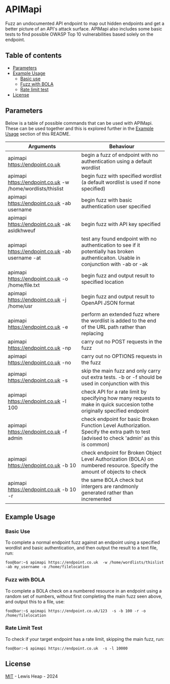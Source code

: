 # APIMapi
Fuzz an undocumented API endpoint to map out hidden endpoints and get a better picture of an API's attack surface. APIMapi also includes some basic tests to find possible OWASP Top 10 vulnerabilities based solely on the endpoint.

## Table of contents

  * [Parameters](#parameters)
  * [Example Usage](#example-usage)
     * [Basic use](#basic-use)
     * [Fuzz with BOLA](#fuzz-with-bola)
     * [Rate limit test](#rate-limit-test)
  * [License](#license)

## Parameters
Below is a table of possible commands that can be used with APIMapi. These can be used together and this is explored further in the [Example Usage](#example-usage) section of this README.

| Arguments        | Behaviour     |
|--------------|-----------|
| apimapi https://endpoint.co.uk | begin a fuzz of endpoint with no authentication using a default wordlist |
| apimapi https://endpoint.co.uk  -w /home/wordlists/thislist      | begin fuzz with specified wordlist (a default wordlist is used if none specified) |
| apimapi https://endpoint.co.uk  -ab username  | begin fuzz with basic authentication user specified |
| apimapi https://endpoint.co.uk  -ak asldkhweuf| begin fuzz with API key specified |
| apimapi https://endpoint.co.uk  -ab username -at  | test any found endpoint with no authentication to see if it potentially has broken authenticaiton. Usable in conjunction with -ab or -ak |
| apimapi https://endpoint.co.uk  -o /home/file.txt | begin fuzz and output result to specified location |
| apimapi https://endpoint.co.uk  -j /home/usr | begin fuzz and output result to OpenAPI JSON format |
| apimapi https://endpoint.co.uk -e | perform an extended fuzz where the wordlist is added to the end of the URL path rather than replacing |
| apimapi https://endpoint.co.uk  -np | carry out no POST requests in the fuzz |
| apimapi https://endpoint.co.uk  -no | carry out no OPTIONS requests in the fuzz |
| apimapi https://endpoint.co.uk -s | skip the main fuzz and only carry out extra tests. -b or -f should be used in conjunction with this |
| apimapi https://endpoint.co.uk  -l 100 | check API for a rate limit by specifying how many requests to make in quick succesion tothe originally specified endpoint |
| apimapi https://endpoint.co.uk -f admin | check endpoint for basic Broken Function Level Authorization. Specify the extra path to test (advised to check 'admin' as this is common)|
| apimapi https://endpoint.co.uk -b 10 | check endpoint for Broken Object Level Authorization (BOLA) on numbered resource. Specify the amount of objects to check |
| apimapi https://endpoint.co.uk -b 10 -r | the same BOLA check but intergers are randmonly generated rather than incremented |

## Example Usage
### Basic Use
To complete a normal endpoint fuzz against an endpoint using a specified wordlist and basic authentication, and then output the result to a text file, run:
```console
foo@bar:~$ apimapi https://endpoint.co.uk  -w /home/wordlists/thislist -ab my_username -o /home/filelocation
```
### Fuzz with BOLA
To complete a BOLA check on a numbered resource in an endpoint using a random set of numbers, without first completing the main fuzz seen above, and output this to a file, use:
```console
foo@bar:~$ apimapi https://endpoint.co.uk/123  -s -b 100 -r -o /home/filelocation
```
### Rate Limit Test
To check if your target endpoint has a rate limit, skipping the main fuzz, run:
```console
foo@bar:~$ apimapi https://endpoint.co.uk  -s -l 10000
```

## License
[MIT](LICENSE.txt) - Lewis Heap - 2024